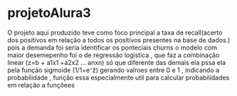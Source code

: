 # projetoAlura3
O projeto aqui produzido teve como foco principal a taxa de recall(acerto dos positivos em relação a todos os positivos presentes na base de dados.) pois a demanda foi seria identificar os ponteciais churns 
o modelo com maior desemepenho foi o de regressão logistica , que faz a combinação linear (z=b + a1x1 +a2x2 ... anxn) só que diferente das demais ela pssa ela pela função sigmoide (1/1+e⁻ẑ) gerando valroes entre 0 e 1 , indicando a probabilidade , função essa especialmente util para calcular probabilidades em relação a funçõees

